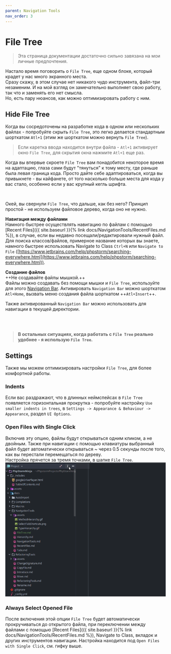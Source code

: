 ```yaml
---
parent: Navigation Tools
nav_order: 3
---
```



# File Tree
> Эта страница документации достаточно сильно завязана на мои личные предпочтения.

Настало время поговорить о `File Tree`, еще одном блоке, который  крадет у нас много экранного места.<br>
Сразу скажу, в этом случае нет никакого чудо инструмента, файл-три незаменим. И на мой взгляд он замечательно выполняет свою работу, так что и заменять его нет смысла.<br>
Но, есть пару нюансов, как можно оптимизировать работу с ним.


## Hide File Tree
Когда вы сосредоточены на разработке кода в одном или нескольких файлах - попробуйте скрыть `File Tree`, это легко делается стандартным шорткатом `Atl+1` (этим же шорткатом можно вернуть `File Tree`).
> Если каретка ввода находится внутри файла - `Atl+1` активирует окно `File Tree`, для скрытия окна нажмите `Atl+1` еще раз.

Когда вы впервые скроете `File Tree` вам понадобится некоторое время на адаптацию, глаза сами будут "тянуться" к тому месту, где раньше была левая граница кода. Просто дайте себе адаптироваться, когда вы привыкнете - вы кайфанете, от того насколько больше места для кода у вас стало, особенно если у вас крупный кегль шрифта.

<br>

Окей, вы свернули `File Tree`, что дальше, как без него? Принцип простой - не используем файловое дерево, когда оно не нужно.

**Навигация между файлами**<br>
Намного быстрее осуществлять навигацию по файлам с помощью [Recent Files]({{ site.baseurl }}{% link docs/NavigationTools/RecentFiles.md %}), в случае, если вы недавно посещали/редактировали нужный файл. Для поиска классов/файлов, примерное название которых вы знаете, намного быстрее использовать Navigate to Class `Ctrl+N` или `Navigate to File` ([https://www.jetbrains.com/help/phpstorm/searching-everywhere.html](https://www.jetbrains.com/help/phpstorm/searching-everywhere.html)).


**Создание файлов**<br>
++Не создавайте файлы мышкой.++<br>
Файлы можно создавать без помощи мышки и `File Tree`, используйте для этого [Navigation Bar](https://www.jetbrains.com/help/phpstorm/guided-tour-around-the-user-interface.html#navigation-bar). Активировать `Navigation Bar` можно шорткатом `Atl+Home`, вызвать меню создания файла шорткатом ++`Atl+Insert`++.

Также активированный `Navigation Bar` можно использовать для навигации в текущей директории.

<br>
<br>

> **В остальных ситуациях, когда работать с `File Tree` реально удобнее - я использую `File Tree`.**<br>


## Settings
Также мы можем оптимизировать настройки `File Tree`, для более комфортной работы.

### Indents
Если вас раздражают, что в длинных неймспейсах в `File Tree` появляется горизонтальная прокрутка - попробуйте настройку `Use smaller indents in trees`, в `Settings -> Appearance & Behaviour -> Appearance`, раздел `UI Options`.


### Open Files with Single Click
Включив эту опцию, файлы будут открываться одним кликом, а не двойным. Также при навигации с помощью клавиатуры выбранный файл будет автоматически открываться ~ через 0.5 секунды после того, как вы перестали перемещаться по дереву.<br>
Настройка прячется за тремя точками, в шапке `File Tree`.<br>
![Open Files with Single Click Setting ](assets/OpenFilesWithSingleClickSetting.gif)


### Always Select Opened File
После включения этой опции `File Tree` будет автоматически прокручиваться до открытого файла, при переключении между файлами с помощью [Recent Files]({{ site.baseurl }}{% link docs/NavigationTools/RecentFiles.md %}), Navigate to Class, вкладок и других инструментов навигации. Настройка находится под `Open Files with Single Click`, см. гифку выше.